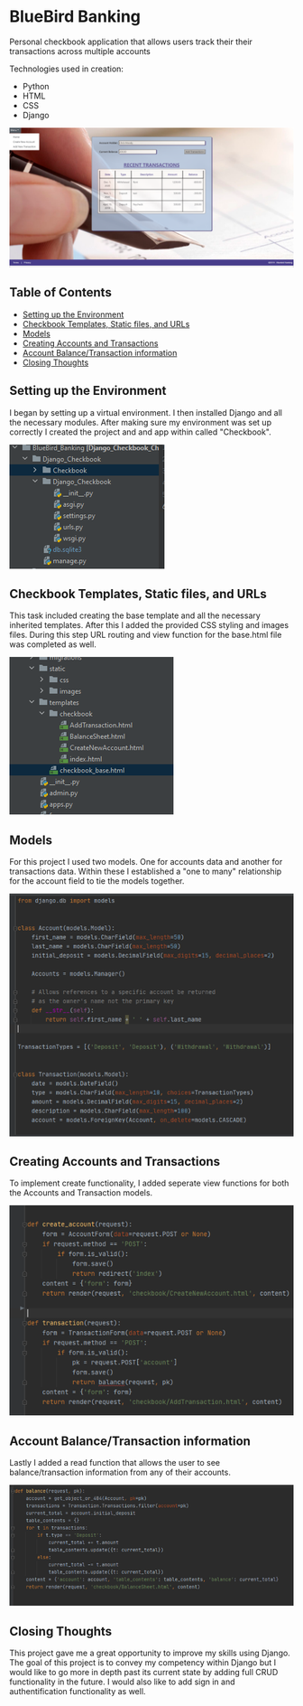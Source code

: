 # BlueBird Banking
 
 Personal checkbook application that allows users track their their transactions across multiple accounts
 
  Technologies used in creation:
 - Python
 - HTML
 - CSS
 - Django
 
 ![BlueBird Banking app](./readme_images/app_image.png)
 
  ## Table of Contents
 * [Setting up the Environment](/README.md#setting-up-the-environment)
 * [Checkbook Templates, Static files, and URLs](/README.md#checkbook-templates-static-files-and-urls)
 * [Models](/README.md#models)
 * [Creating Accounts and Transactions](/README.md#creating-accounts-and-transactions)
 * [Account Balance/Transaction information](/README.md#account-balancetransaction-information)
 * [Closing Thoughts](/README.md#closing-thoughts)
 
## Setting up the Environment
I began by setting up a virtual environment. I then installed Django and all the necessary modules. 
After making sure my environment was set up correctly I created the project and and app within called "Checkbook".

![BlueBird Banking app creation](./readme_images/create_project.png)

## Checkbook Templates, Static files, and URLs
This task included creating the base template and all the necessary inherited templates. After this I added the provided CSS styling and images files.
During this step URL routing and view function for the base.html file was completed as well.

![BlueBird Banking templates](./readme_images/add_templates.png)

## Models
For this project I used two models. One for accounts data and another for transactions data. Within these I established a "one to many" relationship for the account field to tie the models together.

![BlueBird Banking models](./readme_images/models.png)

## Creating Accounts and Transactions
To implement create functionality, I added seperate view functions for both the Accounts and Transaction models.

![BlueBird Banking views](./readme_images/views_create.png)

## Account Balance/Transaction information
Lastly I added a read function that allows the user to see balance/transaction information from any of their accounts.

![BlueBird Banking views](./readme_images/views_balance.png)

## Closing Thoughts
This project gave me a great opportunity to improve my skills using Django. The goal of this project is to convey my competency within Django but I would like to go more in depth past its current state by adding full CRUD functionality in the future. I would also like to add sign in and authentification functionality as well.
